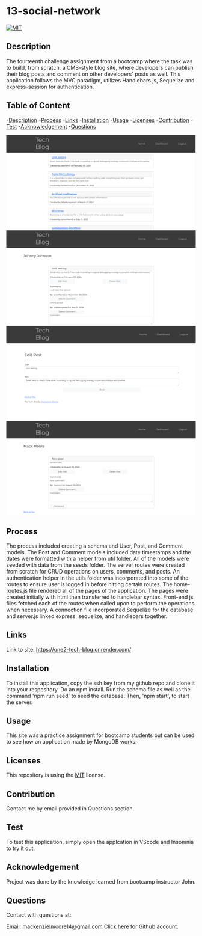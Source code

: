 # 13-social-network

[![MIT](https://img.shields.io/badge/License-MIT-yellow.svg)](https://opensource.org/licenses/MIT)
  

## Description
The fourteenth challenge assignment from a bootcamp where the task was to build, from scratch, a CMS-style blog site, where developers can publish their blog posts and comment on other developers' posts as well. This application follows the MVC paradigm, utilizes Handlebars.js, Sequelize and express-session for authentication.


## Table of Content
-[Description](#Description)
-[Process](#Process)
-[Links](#Links)
-[Installation](#Installation)
-[Usage](#Usage)
-[Licenses](#Licenses)
-[Contribution](#Contribution)
-[Test](#Test)
-[Acknowledgement](#Acknowledgement)
-[Questions](#Questions)

<img src="./public/images/ss1.png"/>
<img src="./public/images/ss2.png"/>
<img src="./public/images/ss3.png"/>
<img src="./public/images/ss4.png"/>

## Process
The process included creating a schema and User, Post, and Comment models. The Post and Comment models included date timestamps and the dates were formatted with a helper from util folder. All of the models were seeded with data from the seeds folder. The server routes were created from scratch for CRUD operations on users, comments, and posts. An authentication helper in the utils folder was incorporated into some of the routes to ensure user is logged in before hitting certain routes. The home-routes.js file rendered all of the pages of the application. The pages were created initially with html then transferred to handlebar syntax. Front-end js files fetched each of the routes when called upon to perform the operations when necessary. A connection file incorporated Sequelize for the database and server.js linked express, sequelize, and handlebars together.


## Links
Link to site: https://one2-tech-blog.onrender.com/


## Installation
To install this application, copy the ssh key from my github repo and clone it into your respository. Do an npm install. Run the schema file as well as the command 'npm run seed' to seed the database. Then, 'npm start', to start the server.


## Usage
This site was a practice assignment for bootcamp students but can be used to see how an application made by MongoDB works. 


## Licenses
This repository is using the [MIT](https://opensource.org/licenses/MIT) license.


## Contribution
Contact me by email provided in Questions section.


## Test
To test this application, simply open the applcation in VScode and Insomnia to try it out.


## Acknowledgement
Project was done by the knowledge learned from bootcamp instructor John.


## Questions
Contact with questions at:

Email: mackenzielmoore14@gmail.com
Click [here](https://github.com/mackemo) for Github account.